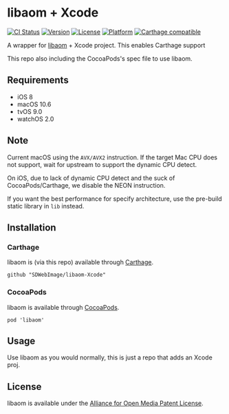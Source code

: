 # libaom + Xcode

[![CI Status](http://img.shields.io/travis/SDWebImage/libaom-Xcode.svg?style=flat)](https://travis-ci.org/SDWebImage/libaom-Xcode)
[![Version](https://img.shields.io/cocoapods/v/libaom.svg?style=flat)](http://cocoapods.org/pods/libaom)
[![License](https://img.shields.io/cocoapods/l/libaom.svg?style=flat)](http://cocoapods.org/pods/libaom)
[![Platform](https://img.shields.io/cocoapods/p/libaom.svg?style=flat)](http://cocoapods.org/pods/libaom)
[![Carthage compatible](https://img.shields.io/badge/Carthage-compatible-4BC51D.svg?style=flat)](https://github.com/SDWebImage/libaom-Xcode)

A wrapper for [libaom](https://aomedia.googlesource.com/aom/) + Xcode project.
This enables Carthage support

This repo also including the CocoaPods's spec file to use libaom.

## Requirements

+ iOS 8
+ macOS 10.6
+ tvOS 9.0
+ watchOS 2.0

## Note
Current macOS using the `AVX/AVX2` instruction. If the target Mac CPU does not support, wait for upstream to support the dynamic CPU detect.

On iOS, due to lack of dynamic CPU detect and the suck of CocoaPods/Carthage, we disable the NEON instruction.

If you want the best performance for specify architecture, use the pre-build static library in `lib` instead.

## Installation

### Carthage

libaom is (via this repo) available through [Carthage](https://github.com/Carthage/Carthage).

```
github "SDWebImage/libaom-Xcode"
```

### CocoaPods

libaom is available through [CocoaPods](https://github.com/CocoaPods/CocoaPods).

```
pod 'libaom'
```

## Usage

Use libaom as you would normally, this is just a repo that adds an Xcode proj.

## License

libaom is available under the [Alliance for Open Media Patent License](https://aomedia.org/license/software-license/).



